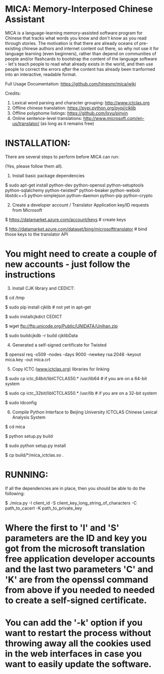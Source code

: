 MICA: Memory-Interposed Chinese Assistant
=========================================

MICA is a language-learning memory-assisted software program
for Chinese that tracks what words you know and don't know
as you read through stories. The motivation is that there are
already oceans of pre-existing chinese authors and internet
content out there, so why not use it for language learning
(even beginners), rather than depend on communities of people
and/or flashcards to bootstrap the content of the language
software - let's teach people to read what already exists
in the world, and then use people to correct the errors
*after* the content has already been tranformed into an
interactive, readable format.

Full Usage Documentation: https://github.com/hinesmr/mica/wiki

Credits:
 1. Lexical word parsing and character grouping: http://www.ictclas.org
 2. Offline chinese translation: https://pypi.python.org/pypi/cjklib
 3. Offline polyphome listings: https://github.com/lxyu/pinyin
 4. Online sentence-level translations: http://www.microsoft.com/en-us/translator/ (as long as it remains free)


INSTALLATION:
=============

There are several steps to perform before MICA can run:

(Yes, please follow them all).

1) Install basic package dependencies

$ sudo apt-get install python-dev python-openssl python-setuptools python-sqlalchemy python-twisted* python-beaker python-webob libstdc++5 python-simplejson python-daemon python-pip python-crypto

2) Create a developer account / Translator Application key/ID requests from Microsoft

$ https://datamarket.azure.com/account/keys # create keys

$ http://datamarket.azure.com/dataset/bing/microsofttranslator # bind those keys to the translator API

 # You might need to create a couple of new accounts - just follow the instructions

3) Install CJK library and CEDICT:

$ cd /tmp

$ sudo pip install cjklib  # not yet in apt-get

$ sudo installcjkdict CEDICT

$ wget ftp://ftp.unicode.org/Public/UNIDATA/Unihan.zip

$ sudo buildcjkdb -r build cjklibData 


4) Generated a self-signed certificate for Twisted

$ openssl req -x509 -nodes -days 9000 -newkey rsa:2048 -keyout mica.key -out mica.crt

5) Copy ICTC (www.ictclas.org) libraries for linking 

$ sudo cp ictc_64bit/libICTCLAS50.* /usr/lib64  # if you are on a 64-bit system

$ sudo cp ictc_32bit/libICTCLAS50.* /usr/lib    # if you are on a 32-bit system

$ sudo ldconfig

6) Compile Python Interface to Beijing University ICTCLAS Chinese Lexical Analysis System 
 
$ cd mica

$ python setup.py build

$ sudo python setup.py install 

$ cp build/*/mica_ictclas.so .


RUNNING:
========

If all the dependencies are in place, then you should be able to do the following:

$ ./mica.py -I client_id -S client_key_long_string_of_characters -C path_to_cacert -K path_to_private_key

   # Where the first to 'I' and 'S' parameters are the ID and key you got from the microsoft translation free application developer accounts and the last two parameters 'C' and 'K' are from the openssl command from above if you needed to needed to create a self-signed certificate.

   # You can add the '-k' option if you want to restart the process without throwing away all the cookies used in the web interfaces in case you want to easily update the software.
